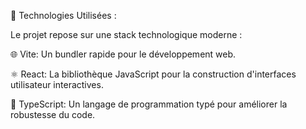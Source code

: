 

🚀 Technologies Utilisées  :





Le projet repose sur une stack technologique moderne :


🌐 Vite: Un bundler rapide pour le développement web.



⚛️ React: La bibliothèque JavaScript pour la construction d'interfaces utilisateur interactives.


📜 TypeScript: Un langage de programmation typé pour améliorer la robustesse du code.
